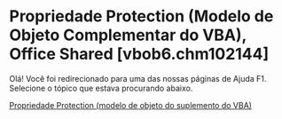 
# Propriedade Protection (Modelo de Objeto Complementar do VBA), Office Shared [vbob6.chm102144]

Olá! Você foi redirecionado para uma das nossas páginas de Ajuda F1. Selecione o tópico que estava procurando abaixo.

[Propriedade Protection (modelo de objeto do suplemento do VBA)](http://msdn.microsoft.com/library/f6fb1221-f4fb-b05e-bf7e-df6d1ecc1635%28Office.15%29.aspx)
